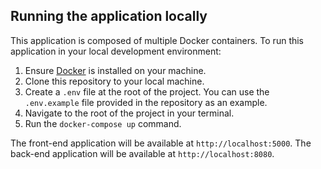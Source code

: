 ## Running the application locally

This application is composed of multiple Docker containers.
To run this application in your local development environment:

1. Ensure [Docker](https://www.docker.com/products/docker-desktop) is installed on your machine.
2. Clone this repository to your local machine.
3. Create a `.env` file at the root of the project.
   You can use the `.env.example` file provided in the repository as an example.
3. Navigate to the root of the project in your terminal.
4. Run the `docker-compose up` command. 

The front-end application will be available at `http://localhost:5000`.
The back-end application will be available at `http://localhost:8080`.